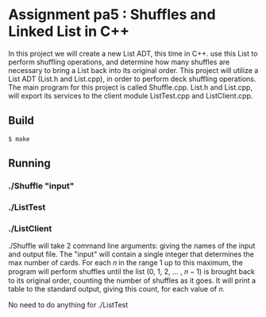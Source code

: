 # Assignment pa5 : Shuffles and Linked List in C++ 

In this project we will create a new List ADT, this time in C++. 
use this List to perform shuffling operations, and determine how 
many shuffles are necessary to bring a List back into its original order. 
This project will utilize a List ADT (List.h and List.cpp), in order to 
perform deck shuffling operations. The main program for this project is 
called Shuffle.cpp. List.h and List.cpp,  will export its services to the 
client module ListTest.cpp and ListClient.cpp.

## Build
    
    $ make

## Running

### ./Shuffle "input"
### ./ListTest
### ./ListClient

./Shuffle will take 2 command line arguments:
giving the names of the input and output file. The "input"
will contain a single integer that determines the max number of cards. 
For each 𝑛 in the range 1 up to this maximum, the program will 
perform shuffles until the list (0, 1, 2, … , 𝑛 − 1) is brought back 
to its original order, counting the number of shuffles as it goes. 
It will print a table to the standard output, giving this count, for each
value of 𝑛.

No need to do anything for ./ListTest
